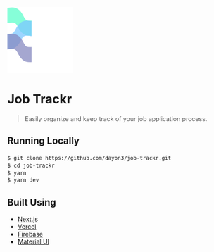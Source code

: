 <img src="./public/logo white text.svg" alt="Logo" width="150" height="150" />

# Job Trackr

> Easily organize and keep track of your job application process.

## Running Locally

```bash
$ git clone https://github.com/dayon3/job-trackr.git
$ cd job-trackr
$ yarn
$ yarn dev
```

## Built Using

- [Next.js](https://nextjs.org/)
- [Vercel](https://vercel.com)
- [Firebase](https://firebase.com)
- [Material UI](https://mui.com/)
